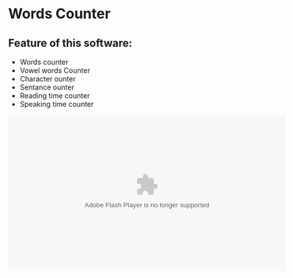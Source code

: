<h1>Words Counter</h1>

<h2>Feature of this software:</h2>
<ul>
  <li>Words counter</li>
  <li>Vowel words Counter</li>
  <li>Character ounter</li>
  <li>Sentance ounter</li>
  <li>Reading time counter</li>
  <li>Speaking time counter</li>
</ul>

<object width="560" height="315">
  <param name="movie" value="https://www.youtube.com/watch?v=4ag1LsgIUc0"></param>
  <param name="allowFullScreen" value="true"></param>
  <param name="allowscriptaccess" value="always"></param>
  <embed src="https://www.youtube.com/watch?v=4ag1LsgIUc0" type="application/x-shockwave-flash" width="560" height="315" allowscriptaccess="always" allowfullscreen="true"></embed>
</object>

